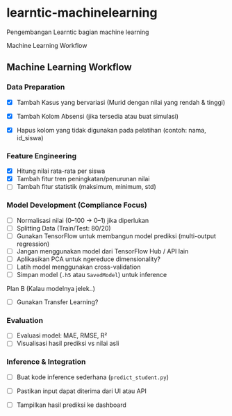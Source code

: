 # learntic-machinelearning
Pengembangan Learntic bagian machine learning

Machine Learning Workflow

## Machine Learning Workflow

### Data Preparation
- [x] Tambah Kasus yang bervariasi (Murid dengan nilai yang rendah & tinggi)
- [x] Tambah Kolom Absensi (jika tersedia atau buat simulasi)
- [x] Hapus kolom yang tidak digunakan pada pelatihan (contoh: nama, id_siswa)


### Feature Engineering
- [x] Hitung nilai rata-rata per siswa
- [x] Tambah fitur tren peningkatan/penurunan nilai
- [ ] Tambah fitur statistik (maksimum, minimum, std)

### Model Development (Compliance Focus)
- [ ] Normalisasi nilai (0–100 → 0–1) jika diperlukan
- [ ] Splitting Data (Train/Test: 80/20)
- [ ] Gunakan TensorFlow untuk membangun model prediksi (multi-output regression)
- [ ] Jangan menggunakan model dari TensorFlow Hub / API lain
- [ ] Aplikasikan PCA untuk ngereduce dimensionality?
- [ ] Latih model menggunakan cross-validation
- [ ] Simpan model (`.h5` atau `SavedModel`) untuk inference

Plan B (Kalau modelnya jelek..)
- [ ] Gunakan Transfer Learning?

### Evaluation
- [ ] Evaluasi model: MAE, RMSE, R²
- [ ] Visualisasi hasil prediksi vs nilai asli

### Inference & Integration
- [ ] Buat kode inference sederhana (`predict_student.py`)
- [ ] Pastikan input dapat diterima dari UI atau API
- [ ] Tampilkan hasil prediksi ke dashboard

